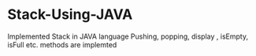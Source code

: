 # Stack-Using-JAVA
Implemented Stack in JAVA language 
Pushing, popping, display , isEmpty, isFull etc. methods are implemted
